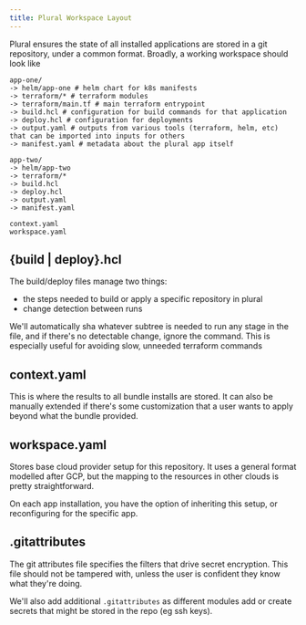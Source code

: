 ```yaml
---
title: Plural Workspace Layout
---
```


Plural ensures the state of all installed applications are stored in a git repository, under a common format. Broadly, a working workspace should look like

```shell {% showHeader=false %}
app-one/
-> helm/app-one # helm chart for k8s manifests
-> terraform/* # terraform modules
-> terraform/main.tf # main terraform entrypoint
-> build.hcl # configuration for build commands for that application
-> deploy.hcl # configuration for deployments
-> output.yaml # outputs from various tools (terraform, helm, etc) that can be imported into inputs for others
-> manifest.yaml # metadata about the plural app itself

app-two/
-> helm/app-two
-> terraform/*
-> build.hcl
-> deploy.hcl
-> output.yaml
-> manifest.yaml

context.yaml
workspace.yaml
```

## {build | deploy}.hcl

The build/deploy files manage two things:

- the steps needed to build or apply a specific repository in plural
- change detection between runs

We'll automatically sha whatever subtree is needed to run any stage in the file, and if there's no detectable change, ignore the command. This is especially useful for avoiding slow, unneeded terraform commands

## context.yaml

This is where the results to all bundle installs are stored. It can also be manually extended if there's some customization that a user wants to apply beyond what the bundle provided.

## workspace.yaml

Stores base cloud provider setup for this repository. It uses a general format modelled after GCP, but the mapping to the resources in other clouds is pretty straightforward.

On each app installation, you have the option of inheriting this setup, or reconfiguring for the specific app.

## .gitattributes

The git attributes file specifies the filters that drive secret encryption. This file should not be tampered with, unless the user is confident they know what they're doing.

We'll also add additional `.gitattributes` as different modules add or create secrets that might be stored in the repo (eg ssh keys).
